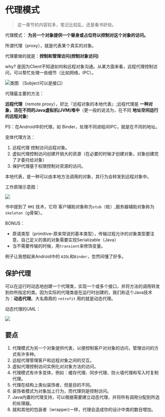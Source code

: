 # 代理模式

> 这一章节的内容较多，笔记比较乱，还是看书好些。

代理模式： **为另一个对象提供一个替身或占位符以控制对这个对象的访问。**  

所谓代理（proxy），就是代表某个真实的对象。  

代理要做的就是：**控制和管理访问(控制对象访问)**  

why? 是因为Client不知道如何和远程对象沟通。从某方面来看，远程代理控制访问，可以帮忙处理一些细节（比如网络，IPC）。

![类图](http://ww1.sinaimg.cn/large/98900c07jw1f62sqklu5rj20m80cegm9.jpg)
（Subject可以是接口）  


代理最主要的方法：

**远程代理**（remote proxy），好比『远程对象的本地代表』;远程代理是 **一种对象，活在不同的Java虚拟机(JVM)堆中**（更一般的说法为，在不同 **地址空间运行的远程对象**）  

PS：在Android中的代理，如 Binder，处理不同进程间IPC，就是在不同的地址。  

变体代理方法：  

1. 远程代理 控制访问远程对象。
2. 虚拟代理控制访问创建开销大的资源（在必要的时候才创建对象，对象创建完了才委托给对象）
3. 保护代理基于权限控制对资源的访问。  

本地代表，是一种可以由本地方法调用的对象，其行为会转发到远程对象中。  

工作原理示意图：  

![](http://ww3.sinaimg.cn/large/98900c07jw1f62uet9p85j20gt07l3zc.jpg)

书中提到了 `RMI` 技术，它将 客户辅助对象称为`stub`（桩）,服务器辅助对象称为`skeleton`（g骨架）。

BONUS：    

- 原语类型（primitive-原来常说的基本类型），传输过程允许的对象类型要注意，自己定义的类的对象需要实现Serializable（Java）  
- 当不需要传输的时候，用`transient`来修饰变量。   

例子让我想起来Android中的 `AIDL`和`Binder`，忽然间懂了好多。  

## 保护代理

可以在运行时动态地创建一个代理类，实现一个或多个接口，并将方法的调用转发到你所指定的类。因为实际的代理类是在运行时创建的，我们称这个Java技术为：**动态代理**。大名鼎鼎的  `retrofit` 用的就是动态代理。


动态代理的UML：


![](http://ww3.sinaimg.cn/large/98900c07jw1f65z5ys3pwj20gz09adgm.jpg)  

## 要点

1. 代理模式为另一个对象提供代表，以便控制客户对对象的访问，管理访问的方式有许多种。
2. 远程代理管理客户和远程对象之间的交互。
3. 虚拟代理控制访问实例化对对象方法的访问。
4. 代理模式有许多变体，例如：缓存代理、同步代理、防火墙代理和写入时复制代理。
5. 代理在结构上类似装饰者，但是目的不同。
6. 装饰者模式为对象加上行为，而代理则是控制访问。
7. Java内置的代理支持，可以根据需要建立动态代理，并将所有调用分配到所选的处理器。
8. 就和其他的包装者（wrapper)一样，代理会造成你的设计中类的数目增加。
